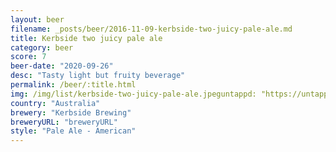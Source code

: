 ```yaml
---
layout: beer
filename: _posts/beer/2016-11-09-kerbside-two-juicy-pale-ale.md
title: Kerbside two juicy pale ale
category: beer
score: 7
beer-date: "2020-09-26"
desc: "Tasty light but fruity beverage"
permalink: /beer/:title.html
img: /img/list/kerbside-two-juicy-pale-ale.jpeguntappd: "https://untappd.com/b/kerbside-brewing-two-juicy/3208010"
country: "Australia"
brewery: "Kerbside Brewing"
breweryURL: "breweryURL"
style: "Pale Ale - American"
---
```

